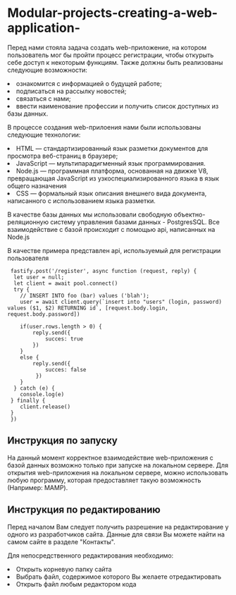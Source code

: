 # Modular-projects-creating-a-web-application-
Перед нами стояла задача создать web-приложение, на котором пользователь мог бы пройти процесс регистрации, чтобы откурыть себе доступ к некоторым функциям.
Также должны быть реализованы следующие  возможности:
<li>ознакомится с информацией о будущей работе;
<li>подписаться на рассылку новостей;
<li>связаться с нами;
<li>ввести наименование профессии и получить список доступных из базы данных.


В процессе создания web-прилоения нами были использованы следующие технологии:
<li>HTML — стандартизированный язык разметки документов для просмотра веб-страниц в браузере;
<li>JavaScript — мультипарадигменный язык программирования.
<li>Node.js — программная платформа, основанная на движке V8, превращающая JavaScript из узкоспециализированного языка в язык общего назначения
<li>CSS — формальный язык описания внешнего вида документа, написанного с использованием языка разметки.

  
 В качестве базы данных мы использовали свободную объектно-реляционную систему управления базами данных - PostgresSQL. Все взаимодействие с базой происходит с помощью api, написанных на Node.js
  
  
 В качестве примера представлен api, используемый для регистрации пользователя
  
     fastify.post('/register', async function (request, reply) {
      let user = null;
      let client = await pool.connect()
      try {
        // INSERT INTO foo (bar) values ('blah');
        user = await client.query(`insert into "users" (login, password) values ($1, $2) RETURNING id`, [request.body.login, request.body.password])

        if(user.rows.length > 0) {
            reply.send({
                succes: true
            })
        }
        else {
            reply.send({
                succes: false 
             })
        }
      } catch (e) {
        console.log(e)
     } finally {
        client.release()
     }
     })
  
  
  
  ## Инструкция по запуску
  
  
  На данный момент корректное взаимодействие web-приложения с базой данных возможно только при запуске на локальном сервере.
  Для открытия web-приложения на локальном сервере, можно использовать любую программу, которая предоставляет такую возможность (Например: MAMP).
  
  
  ## Инструкция по редактированию
  Перед началом Вам следует получить разрешение на редактирование у одного из разработчиков сайта. Данные для связи Вы можете найти на самом сайте в разделе "Контакты".
  
  
  Для непосредственного редактирования необходимо:
  <li>Открыть корневую папку сайта
  <li>Выбрать файл, содержимое которого Вы желаете отредактировать
  <li>Открыть файл любым редактором кода
  
